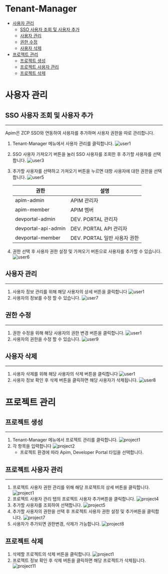 #  Tenant-Manager

- [사용자 관리](#사용자-관리)
    - [SSO 사용자 조회 및 사용자 추가](#SSO-사용자-조회-및-사용자-추가)
    - [사용자 관리](#사용자-관리) 
    - [권한 수정](#권한-수정)
    - [사용자 삭제](#사용자-삭제)
- [프로젝트 관리](#프로젝트-관리)
    - [프로젝트 생성](#프로젝트-생성)
    - [프로젝트 사용자 관리](#프로젝트-사용자-관리)
    - [프로젝트 삭제](#프로젝트-삭제)

# 사용자 관리
## SSO 사용자 조회 및 사용자 추가
---
Apim은 ZCP SSO와 연동하여 사용자를 추가하며 사용자 권한을 따로 관리합니다. 
1. Tenant-Manager 메뉴에서 사용자 관리를 클릭합니다.
![user1](./img/user1.png)
2. SSO 사용자 가져오기 버튼을 눌러 SSO 사용자를 조회한 후 추가할 사용자를 선택합니다.
![user3](./img/user3.png)
3. 추가할 사용자를 선택하고 가져오기 버튼을 누르면 대항 사용자에 대한 권한을 선택합니다. 
![user5](./img/user5.png)

    | 권한  | 설명  |
    |---|---|
    | apim-admin | APIM 관리자 |
    | apim-member | APIM 멤버 |
    | devportal-admin | DEV. PORTAL 관리자 |
    | devportal-api-admin | DEV. PORTAL API 관리자 |
    | devportal-member | DEV. PORTAL 일반 사용자 권한 |

4. 권한 선택 후 사용자 권한 설정 및 가져오기 버튼으로 사용자를 추가할 수 있습니다.
![user6](./img/user6.png)

## 사용자 관리
---
1. 사용자 정보 관리를 위해 해당 사용자의 상세 버튼을 클릭합니다
![user1](./img/user1.png)
2. 사용자의 정보를 수정 할 수 있습니다.
![user7](./img/user7.png)

## 권한 수정
---
1. 권한 수정을 위해 해당 사용자의 권한 변경 버튼을 클릭합니다.
![user1](./img/user1.png)
2. 사용자의 권한을 수정 할 수 있습니다.
![user9](./img/user9.png)
## 사용자 삭제
---
1. 사용자 삭제를 위해 해당 사용자의 삭제 버튼을 클릭합니다
![user1](./img/user1.png)
2. 사용자 정보 확인 후 삭제 버튼을 클릭하면 해당 사용자가 삭제됩니다.
![user8](./img/user8.png)

# 프로젝트 관리

## 프로젝트 생성
---
1. Tenant-Manager 메뉴에서 프로젝트 관리를 클릭합니다.
![project1](./img/project1.png)
2. 각 항목을 입력합니다
![project2](./img/project2.png)
    - 프로젝트 환경에 따라 Apim, Developer Portal 타입을 선택합니다.
 
## 프로젝트 사용자 관리
---
1. 프로젝트 사용자 권한 관리를 위해 해당 프로젝트의 상세 버튼을 클릭합니다.
![project1](./img/project1.png)
2. 프로젝트 사용자 관리 탭의 프로젝트 사용자 추가버튼을 클릭합니다.
![project4](./img/project4.png)
3. 추가할 사용자를 조회하여 선택합니다.
![project5](./img/project5.png)
4. 추가할 사용자의 권한을 선택 후 프로젝트 사용자 권한 설정 및 추가버튼을 클릭합니다.
![project7](./img/project7.png)
5. 사용자가 추가되면 권한변경, 삭제가 가능합니다.
![project8](./img/project8.png)

## 프로젝트 삭제
1. 삭제할 프로젝트의 삭제 버튼을 클릭합니다.
![project1](./img/project1.png)
2. 프로젝트 정보 확인 후 삭제 버튼을 클릭하면 해당 프로젝트가 삭제됩니다.
![project11](./img/project11.png)